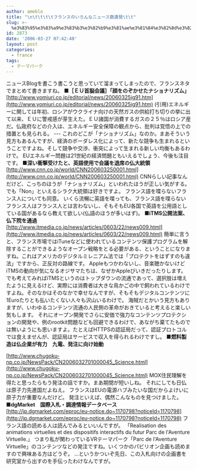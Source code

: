 ```yaml
---
author: ameblo
title: "\n\t\t\t\tフランスのいろんなニュース数連発\t\t"
slug: >-
  %e3%83%95%e3%83%a9%e3%83%b3%e3%82%b9%e3%81%ae%e3%81%84%e3%82%8d%e3%82%93%e3%81%aa%e3%83%8b%e3%83%a5%e3%83%bc%e3%82%b9%e6%95%b0%e9%80%a3%e7%99%ba
id: 2873
date: '2006-03-27 07:42:40'
layout: post
categories:
  - france
tags:
  - テーマパーク
---
```


ニュースBlogを書こう書こうと思っていて溜まってしまったので、フランスネタでまとめて書きますね。 **■［ＥＵ首脳会議］「顔をのぞかせたナショナリズム」** [http://www.yomiuri.co.jp/editorial/news/20060325ig91.htm](http://www.yomiuri.co.jp/editorial/news/20060325ig91.htm) (引用)エネルギーに関しては年初、ロシアがウクライナ向けの天然ガスの供給打ち切りの挙に出て以来、ＥＵに警戒感が芽生えた。ＥＵ諸国が消費するガスの２５％はロシア産だ。仏政府などの介入は、エネルギー安全保障の観点から、批判は覚悟の上での措置とも見られる。 --- これのどこが「ナショナリズム」なのか。まあそういう見方もあるんですが、経済のボーダレス化によって、新たな競争も生まれるということですよね。そして競争や交渉、衝突によって生まれる新しい均衡もあるわけで。 EUエネルギー問題は21世紀の経済問題ともいえるでしょう、今後も注目です。 **■深い衝撃受けたと、英語使用で会議を退席の仏大統領** [http://www.cnn.co.jp/world/CNN200603250001.html](http://www.cnn.co.jp/world/CNN200603250001.html) CNNらしい記事なんだけど、こっちのほうが「ナショナリズム」といわれたほうが正しい気がする。 でも「Non」といえるシラク大統領は好きですよ。 フランス語を喋らないフランス人についても同意。 いくら流暢に英語を喋っても、フランス語を喋らないフランス人はフランス人とは言わないし、そもそもEU各国で英語を公用語としている国があるなら教えて欲しい(仏語のほうが多いはず)。 **■iTMS公開法案、仏下院を通過** [http://www.itmedia.co.jp/news/articles/0603/22/news009.html](http://www.itmedia.co.jp/news/articles/0603/22/news009.html) 簡単に言うと、フランス市場ではiTuneなどに使われているコンテンツ保護プログラムを解除することができるようなオープン戦略をとる必要がある、ということになりますね。これはアメリカのデジタルミレニアム法では「プロテクトをはずすのも違法」ですから、正反対の路線です。 Appleもつかわないし、音楽聴かないけどiTMSの動向が気になるオジサマたちは、なぜかAppleびいきだったりします。でも考えてみればiTMSというのはトップダウンの流通であって、選択肢は増えたように見えるけど、実際には消費者は大きな鳥かごの中で飼われているわけですよね。そのなかはそのなかで幸せなんですが、そもそもデジタルコンテンツに1Euroたりとも払いたくない人々も沢山いるわけで。 海賊だとかいう見方もありますが、いわゆるコンテンツ流通の人民側の革命がおきていると考えると楽しい気もします。 それにオープン開発でさらに安価で強力なコンテンツプロテクションの開発や、例のrootkit問題なども回避できるわけで、あながち棄てたものでは無いようにも思いますよ。たとえばHTTPSの認証局だって、認証プロトコルでは食えませんが、認証局はサービスで収入を得られるわけですし。 **■燃料製造は仏企業が有力　九電、発注に向け始動**

[http://www.chugoku-np.co.jp/NewsPack/CN2006032701000045_Science.html](http://www.chugoku-np.co.jp/NewsPack/CN2006032701000045_Science.html) MOX住民理解を得たと思ったらもう発注の話ですか。まあ期間が短いしね。 それにしても日仏は原子力先進国だよねえ。 フランスはEUの電源ハブみたいな国だからよけいに原子力が重要なんだけど。 発注といえば、偶然こんなものを見つけました。 **■dgMarket　国際入札・調達情報データベース** [http://jp.dgmarket.com/eproc/eu-notice.do~1170798?noticeId=1170798](http://jp.dgmarket.com/eproc/eu-notice.do~1170798?noticeId=1170798) フランス語の読める人は読んでみるといいんですが。 「Realisation des animations virtuelles et des dispositifs interactifs du futur Parc de l'Aventure Virtuelle.」 つまり私が関わっているVRテーマパーク「Parc de l'Aventure Virtuelle」のコンテンツなどの発注ですね。いくつかのパビリオン企画も読めますので興味ある方はどうぞ。 …というかついぞ先日、この入札向けの企画書を研究室から出すのを手伝ったわけなんですが。